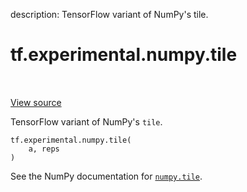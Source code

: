 description: TensorFlow variant of NumPy's tile.

<div itemscope itemtype="http://developers.google.com/ReferenceObject">
<meta itemprop="name" content="tf.experimental.numpy.tile" />
<meta itemprop="path" content="Stable" />
</div>

# tf.experimental.numpy.tile

<!-- Insert buttons and diff -->

<table class="tfo-notebook-buttons tfo-api nocontent" align="left">

</table>

<a target="_blank" href="/code/stable/tensorflow/python/ops/numpy_ops/np_math_ops.py">View source</a>



TensorFlow variant of NumPy's `tile`.

<pre class="devsite-click-to-copy prettyprint lang-py tfo-signature-link">
<code>tf.experimental.numpy.tile(
    a, reps
)
</code></pre>



<!-- Placeholder for "Used in" -->

See the NumPy documentation for [`numpy.tile`](https://numpy.org/doc/1.16/reference/generated/numpy.tile.html).